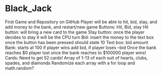 # Black_Jack
First Game and Repository on GitHub
Player will be able to hit, bid, stay, and add money to the bank, and restart/new game
Buttons: Hit, Bid, stay
	Hit button: will bring a new card to the game
	Stay button: once the player decides to stay it will be the CPU turn
	Bid: insert the money to the text box once the button has been pressed should state 10 
Text box: bid amount
Bank: starts at 100 if player wins add bid, if player loses –bid
Once the bank reaches $0 player lost once the bank reaches to $100000 player wins! 
Cards:
Need to get 52 cards!
Array of 1-13 of each suit of hearts, clubs, spades, and diamonds
Randomize each array with a for loop and math.random? 
